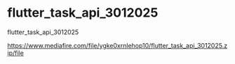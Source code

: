 # flutter_task_api_3012025
flutter_task_api_3012025

https://www.mediafire.com/file/ygke0xrnlehop10/flutter_task_api_3012025.zip/file
